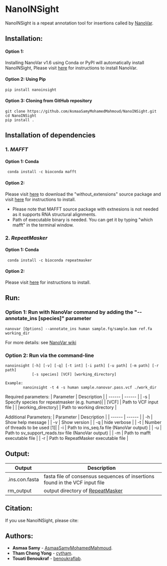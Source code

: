 # NanoINSight 
NanoINSight is a repeat annotation tool for insertions called by [NanoVar](https://github.com/cytham/nanovar).

## Installation:

#### Option 1: 

Installing NanoVar v1.6 using Conda or PyPI will automatically install NanoINSight, Please visit [here](https://github.com/cytham/nanovar) for instructions to install NanoVar.

#### Option 2: Using Pip 
```
pip install nanoinsight
```
#### Option 3: Cloning from GitHub repository
```
git clone https://github.com/AsmaaSamyMohamedMahmoud/NanoINSight.git
cd NanoINSight
pip install .
```
## Installation of dependencies
### 1. _MAFFT_
#### Option 1: Conda 
```
 conda install -c bioconda mafft
 ```
#### Option 2: 
Please visit [here](https://mafft.cbrc.jp/alignment/software/source.html) to download the "without_extensions" source package 
and visit [here](https://mafft.cbrc.jp/alignment/software/installation_without_root.html) for instructions to install.
* Please note that MAFFT source package with extnesions is not needed as it supports RNA structural alignments. 
* Path of executable binary is needed. You can get it by typing "which mafft" in the terminal window. 
### 2. _RepeatMasker_
#### Option 1: Conda 
```
 conda install -c bioconda repeatmasker
```
#### Option 2: 
Please visit [here](https://www.repeatmasker.org/RepeatMasker/) for instructions to install.

## Run:
### Option 1: Run with NanoVar command by adding the "--annotate_ins [species]" parameter 
```
nanovar [Options] --annotate_ins human sample.fq/sample.bam ref.fa working_dir 
```
For more details: see [NanoVar wiki](https://github.com/cytham/nanovar/wiki)

### Option 2: Run via the command-line 
```
nanoinsight [-h] [-v] [-q] [-t int] [-i path] [-u path] [-m path] [-r path] 
            [-s species] [VCF] [working_directory]

Example:
        nanoinsight -t 4 -s human sample.nanovar.pass.vcf ./work_dir
```
Required parameters:
| Parameter | Description |
| ------ | ------ |
| -s | Specify species for repeatmasker (e.g. human)|
| [VCF] | Path to VCF input file |
| [working_directory] | Path to working directory |

Additional Parameters:
| Parameter | Description |
| ------ | ------ |
| -h | Show help message |
| -v | Show version |
| -q | hide verbose |
| -t | Number of threads to be used [1]|
| -i | Path to ins_seq.fa file (NanoVar output) |
| -u | Path to sv_support_reads.tsv file (NanoVar output) |
| -m | Path to mafft executable file |
| -r | Path to RepeatMasker executable file |

## Output:
| Output | Description |
| ------ | ------ |
| .ins.con.fasta| fasta file of consensus sequences of insertions found in the VCF input file |
| rm_output | output directory of [RepeatMasker](https://www.repeatmasker.org/webrepeatmaskerhelp.html#reading) |

## Citation:
If you use NanoINSight, please cite:

## Authors:
* **Asmaa Samy** - [AsmaaSamyMohamedMahmoud](https://github.com/AsmaaSamyMohamedMahmoud).
* **Tham Cheng Yong** - [cytham](https://github.com/cytham).
* **Touati Benoukraf** - [benoukraflab](https://github.com/benoukraflab).
